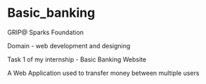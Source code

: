 # Basic_banking
GRIP@ Sparks Foundation

Domain - web development and designing

Task 1 of my internship - Basic Banking Website

A Web Application used to transfer money between multiple users
